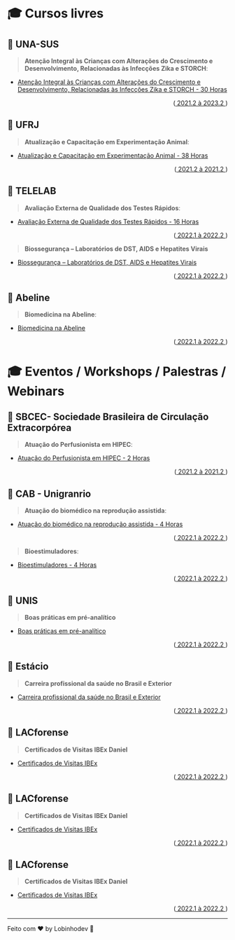 # 🎓 Cursos livres

## 🧠 UNA-SUS

> **Atenção Integral às Crianças com Alterações do Crescimento e Desenvolvimento, Relacionadas às Infecções Zika e STORCH**:

-   [Atenção Integral às Crianças com Alterações do Crescimento e Desenvolvimento, Relacionadas às Infecções Zika e STORCH - 30 Horas]()
<p align="right">(<a href="#top"> 2021.2 à 2023.2 </a>)</p>

## 🧠 UFRJ

> **Atualização e Capacitação em Experimentação Animal**:

-   [Atualização e Capacitação em Experimentação Animal - 38 Horas]()
<p align="right">(<a href="#top"> 2021.2 à 2021.2 </a>)</p>

## 🧠 TELELAB

> **Avaliação Externa de Qualidade dos Testes Rápidos**:

-   [Avaliação Externa de Qualidade dos Testes Rápidos - 16 Horas]()
<p align="right">(<a href="#top"> 2022.1 à 2022.2 </a>)</p>

> **Biossegurança – Laboratórios de DST, AIDS e Hepatites Virais**

-   [Biossegurança – Laboratórios de DST, AIDS e Hepatites Virais]()
<p align="right">(<a href="#top"> 2022.1 à 2022.2 </a>)</p>

## 🧠 Abeline

> **Biomedicina na Abeline**:

-   [Biomedicina na Abeline]()
<p align="right">(<a href="#top"> 2022.1 à 2022.2 </a>)</p>

# 🎓 Eventos / Workshops / Palestras / Webinars

## 🧠 SBCEC- Sociedade Brasileira de Circulação Extracorpórea

> **Atuação do Perfusionista em HIPEC**:

-   [Atuação do Perfusionista em HIPEC - 2 Horas]()
<p align="right">(<a href="#top"> 2021.2 à 2021.2 </a>)</p>

## 🧠 CAB - Unigranrio

> **Atuação do biomédico na reprodução assistida**:

-   [Atuação do biomédico na reprodução assistida - 4 Horas]()
<p align="right">(<a href="#top"> 2022.1 à 2022.2 </a>)</p>

> **Bioestimuladores**:

-   [Bioestimuladores - 4 Horas]()
<p align="right">(<a href="#top"> 2022.1 à 2022.2 </a>)</p>

## 🧠 UNIS

> **Boas práticas em pré-analítico**

-   [Boas práticas em pré-analítico]()
<p align="right">(<a href="#top"> 2022.1 à 2022.2 </a>)</p>

## 🧠 Estácio

> **Carreira profissional da saúde no Brasil e Exterior**

-   [Carreira profissional da saúde no Brasil e Exterior]()
<p align="right">(<a href="#top"> 2022.1 à 2022.2 </a>)</p>

## 🧠 LACforense

> **Certificados de Visitas IBEx Daniel**

-   [Certificados de Visitas IBEx]()
<p align="right">(<a href="#top"> 2022.1 à 2022.2 </a>)</p>

## 🧠 LACforense

> **Certificados de Visitas IBEx Daniel**

-   [Certificados de Visitas IBEx]()
<p align="right">(<a href="#top"> 2022.1 à 2022.2 </a>)</p>

## 🧠 LACforense

> **Certificados de Visitas IBEx Daniel**

-   [Certificados de Visitas IBEx]()
<p align="right">(<a href="#top"> 2022.1 à 2022.2 </a>)</p>

---

Feito com ♥ by Lobinhodev 🐺
